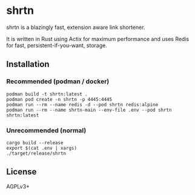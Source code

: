 # shrtn

shrtn is a blazingly fast, extension aware link shortener.

It is written in Rust using Actix for maximum performance and uses Redis for fast, persistent-if-you-want, storage.

## Installation

### Recommended (podman / docker)

```
podman build -t shrtn:latest .
podman pod create -n shrtn -p 4445:4445
podman run --rm --name redis -d --pod shrtn redis:alpine
podman run --rm --name shrtn-main --env-file .env --pod shrtn shrtn:latest
```

### Unrecommended (normal)

```
cargo build --release
export $(cat .env | xargs)
./target/release/shrtn
```

## License

AGPLv3+
